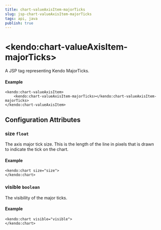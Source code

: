 ```yaml
---
title: chart-valueAxisItem-majorTicks
slug: jsp-chart-valueAxisItem-majorTicks
tags: api, java
publish: true
---
```


# \<kendo:chart-valueAxisItem-majorTicks\>
A JSP tag representing Kendo MajorTicks.

#### Example
    <kendo:chart-valueAxisItem>
        <kendo:chart-valueAxisItem-majorTicks></kendo:chart-valueAxisItem-majorTicks>
    </kendo:chart-valueAxisItem>


## Configuration Attributes


### size `float`

The axis major tick size. This is the length of the line in pixels that is drawn to indicate the tick on the chart.

#### Example
    <kendo:chart size="size">
    </kendo:chart>



### visible `boolean`

The visibility of the major ticks.

#### Example
    <kendo:chart visible="visible">
    </kendo:chart>


